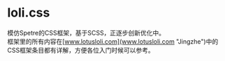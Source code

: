 # loli.css
模仿Spetre的CSS框架，基于SCSS，正逐步创新优化中。   
框架里的所有内容在[www.lotusloli.com](www.lotusloli.com "Jingzhe")中的CSS框架条目都有详解，方便各位入门时候可以参考。
